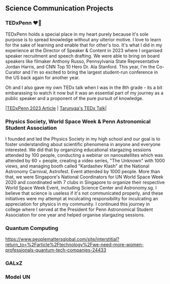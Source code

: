 ## Science Communication Projects

### TEDxPenn ❤️🖤
TEDxPenn holds a special place in my heart purely because it's sole purpose is to spread knowledge without any ulterior motive. I love to learn for the sake of learning and enable that for other's too. It's what I did in my experience at the Director of Speaker & Content in 2023 where I organised speaker recruitment and speech drafting. We were able to bring on board speakers like filmaker Anthony Russo, Pennsylvania State Representative Jordan Harris, and CNN Top 10 Hero Dr. Ala Stanford. This year, I'm the Co-Curator and I'm so excited to bring the largest student-run conference in the US back again for another year. 

Oh and I also gave my own TEDx talk when I was in the 8th grade - its a bit embarassing to watch it now but it was an essential part of my journey as a public speaker and a proponent of the pure pursuit of knowledge. 

|[TEDxPenn 2023 Article](https://www.thedp.com/article/2023/03/penn-tedx-conference-revolution-speakers-anthony-russo-jordan-harris) | [Tarunyaa's TEDx Talk](https://www.youtube.com/watch?v=x_Rg82p0j50)|

### Physics Society, World Space Week & Penn Astronomical Student Association
I founded and led the Physics Society in my high school and our goal is to foster understanding about scientific phenomena in anyone and everyone interested. We did that by organizing educational stargazing sessions attended by 100 people, conducting a webinar on nanosatellites which was attended by 60 + people, creating a video series, "The Unknown" with 1000 views, and managing booth called "Kardashev Klash" at the National Astronomy Carnival, Astrofest. Event attended by 1000 people. More than that, we were Singapore's National Coordinators for UN World Space Week 2020 and coordinated with 7 clubs in Singapore to organize their respective World Space Week Event, including Science Center and Astronomy.sg. I believe that science is useless if it's not communicated properly, and these initiatives were my attempt at inculcating responsibility for inculcating an appreciation for physics in my community. I continued this journey in college where I served at the President for Penn Astronomical Student Association for one year and helped organise stargazing sessions. 

### Quantum Computing
https://www.peoplemattersglobal.com/site/interstitial?return_to=%2Farticle%2Ftechnology%2Fwe-need-more-women-professionals-quantum-tech-companies-24433 
### GALxZ

### Model UN

